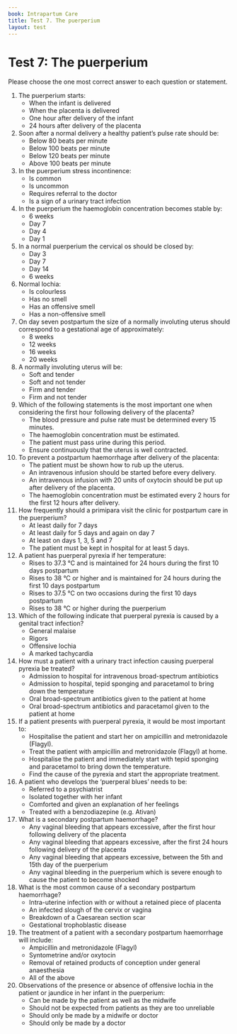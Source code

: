 ```yaml
---
book: Intrapartum Care
title: Test 7. The puerperium
layout: test
---
```


# Test 7: The puerperium

Please choose the one most correct answer to each question or statement.

1.	The puerperium starts:
	-	When the infant is delivered
	+	When the placenta is delivered
	-	One hour after delivery of the infant
	-	24 hours after delivery of the placenta
2.	Soon after a normal delivery a healthy patient’s pulse rate should be:
	-	Below 80 beats per minute
	+	Below 100 beats per minute
	-	Below 120 beats per minute
	-	Above 100 beats per minute
3.	In the puerperium stress incontinence:
	+	Is common
	-	Is uncommon
	-	Requires referral to the doctor
	-	Is a sign of a urinary tract infection
4.	In the puerperium the haemoglobin concentration becomes stable by:
	-	6 weeks
	-	Day 7
	+	Day 4
	-	Day 1
5.	In a normal puerperium the cervical os should be closed by:
	-	Day 3
	+	Day 7
	-	Day 14
	-	6 weeks
6.	Normal lochia:
	-	Is colourless
	-	Has no smell
	-	Has an offensive smell
	+	Has a non-offensive smell
7.	On day seven postpartum the size of a normally involuting uterus should correspond to a gestational age of approximately:
	-	8 weeks
	+	12 weeks
	-	16 weeks
	-	20 weeks
8.	A normally involuting uterus will be:
	-	Soft and tender
	-	Soft and not tender
	-	Firm and tender
	+	Firm and not tender
9.	Which of the following statements is the most important one when considering the first hour following delivery of the placenta?
	-	The blood pressure and pulse rate must be determined every 15 minutes.
	-	The haemoglobin concentration must be estimated.
	-	The patient must pass urine during this period.
	+	Ensure continuously that the uterus is well contracted.
10.	To prevent a postpartum haemorrhage after delivery of the placenta:
	+	The patient must be shown how to rub up the uterus.
	-	An intravenous infusion should be started before every delivery.
	-	An intravenous infusion with 20 units of oxytocin should be put up after delivery of the placenta.
	-	The haemoglobin concentration must be estimated every 2 hours for the first 12 hours after delivery.
11.	How frequently should a primipara visit the clinic for postpartum care in the puerperium?
	-	At least daily for 7 days
	-	At least daily for 5 days and again on day 7
	+	At least on days 1, 3, 5 and 7
	-	The patient must be kept in hospital for at least 5 days.
12.	A patient has puerperal pyrexia if her temperature:
	-	Rises to 37.3 °C and is maintained for 24 hours during the first 10 days postpartum
	-	Rises to 38 °C or higher and is maintained for 24 hours during the first 10 days postpartum
	-	Rises to 37.5 °C on two occasions during the first 10 days postpartum
	+	Rises to 38 °C or higher during the puerperium
13.	Which of the following indicate that puerperal pyrexia is caused by a genital tract infection?
	-	General malaise
	-	Rigors
	+	Offensive lochia
	-	A marked tachycardia
14.	How must a patient with a urinary tract infection causing puerperal pyrexia be treated?
	+	Admission to hospital for intravenous broad-spectrum antibiotics
	-	Admission to hospital, tepid sponging and paracetamol to bring down the temperature
	-	Oral broad-spectrum antibiotics given to the patient at home
	-	Oral broad-spectrum antibiotics and paracetamol given to the patient at home
15.	If a patient presents with puerperal pyrexia, it would be most important to:
	-	Hospitalise the patient and start her on ampicillin and metronidazole (Flagyl).
	-	Treat the patient with ampicillin and metronidazole (Flagyl) at home.
	-	Hospitalise the patient and immediately start with tepid sponging and paracetamol to bring down the temperature.
	+	Find the cause of the pyrexia and start the appropriate treatment.
16.	A patient who develops the ‘puerperal blues’ needs to be:
	-	Referred to a psychiatrist
	-	Isolated together with her infant
	+	Comforted and given an explanation of her feelings
	-	Treated with a benzodiazepine (e.g. Ativan)
17.	What is a secondary postpartum haemorrhage?
	-	Any vaginal bleeding that appears excessive, after the first hour following delivery of the placenta
	+	Any vaginal bleeding that appears excessive, after the first 24 hours following delivery of the placenta
	-	Any vaginal bleeding that appears excessive, between the 5th and 15th day of the puerperium
	-	Any vaginal bleeding in the puerperium which is severe enough to cause the patient to become shocked
18.	What is the most common cause of a secondary postpartum haemorrhage?
	+	Intra-uterine infection with or without a retained piece of placenta
	-	An infected slough of the cervix or vagina
	-	Breakdown of a Caesarean section scar
	-	Gestational trophoblastic disease
19.	The treatment of a patient with a secondary postpartum haemorrhage will include:
	-	Ampicillin and metronidazole (Flagyl)
	-	Syntometrine and/or oxytocin
	-	Removal of retained products of conception under general anaesthesia
	+	All of the above
20.	Observations of the presence or absence of offensive lochia in the patient or jaundice in her infant in the puerperium:
	+	Can be made by the patient as well as the midwife
	-	Should not be expected from patients as they are too unreliable
	-	Should only be made by a midwife or doctor
	-	Should only be made by a doctor